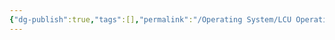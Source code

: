 ```yaml
---
{"dg-publish":true,"tags":[],"permalink":"/Operating System/LCU Operating System/LCU Operating Systems Course/LCU Operating Systems Course/","dgPassFrontmatter":true,"noteIcon":"","created":"2025-04-15T20:53:20.733+08:00","updated":"2025-04-15T20:53:58.700+08:00"}
---
```


